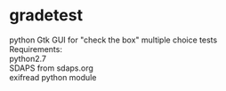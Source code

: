 # gradetest
python Gtk GUI for "check the box" multiple choice tests </br>
Requirements: </br>
python2.7 </br>
SDAPS from sdaps.org </br>
exifread python module
